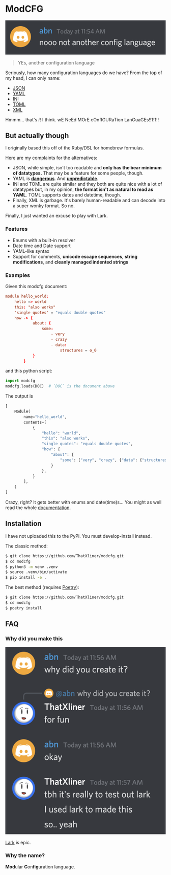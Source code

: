 # ModCFG
![YEs](./noo.png)

> YEs, another configuration language

Seriously, how many configuration languages do we have? From the top of my head, I can only name:

 - [JSON](https://www.json.org/)
 - [YAML](https://yaml.org)
 - [INI](https://wikipedia.org/wiki/INI_file)
 - [TOML](https://toml.io/)
 - [XML](https://www.w3.org/XML/)

Hmmm... that's *it* I think. wE NeEd MOrE cOnfIGURaTion LanGuaGEs!!1!1!!

## But actually though

I originally based this off of the Ruby/DSL for homebrew formulas.

Here are my complaints for the alternatives:

 - JSON, while simple, isn't too readable and **only has the bear minimum of datatypes.** That may be a feature for some people, though.
 - YAML is [**dangerous**](https://www.arp242.net/yaml-config.html#insecure-by-default). And [**unpredictable**](https://hitchdev.com/strictyaml/why/implicit-typing-removed/).
 - INI and TOML are quite similar and they both are quite nice with a lot of datatypes but, in my opinion, **the format isn't as natural to read as YAML**. TOML supports dates and datetime, though.
 - Finally, XML is garbage. It's barely human-readable and can decode into a super wonky format. So no.

Finally, I just wanted an excuse to play with Lark.

### Features

 - Enums with a built-in resolver
 - Date time and Date support
 - YAML-like syntax
 - Support for comments, **unicode escape sequences**, **string modifications**, and **cleanly managed indented strings**

### Examples

Given this modcfg document:
```toml
module hello_world:
    hello => world
    this: "also works"
    'single quotes' = "equals double quotes"
    how -> {
            about: {
                some:
                    - very
                    - crazy
                    - data:
                        structures = o_0
            }
        }
```
and this python script:
```py
import modcfg
modcfg.loads(DOC)  # `DOC` is the document above
```
The output is
```py
[
    Module(
        name="hello_world",
        contents=[
            {
                "hello": "world",
                "this": "also works",
                "single quotes": "equals double quotes",
                "how": {
                    "about": {
                        "some": ["very", "crazy", {"data": {"structures": "o_0"}}]
                    }
                },
            }
        ],
    )
]
```
Crazy, right? It gets better with enums and date(time)s... You might as well read the whole [documentation][documentation].

## Installation

I have not uploaded this to the PyPi. You must develop-install instead.

The classic method:

```bash
$ git clone https://github.com/ThatXliner/modcfg.git
$ cd modcfg
$ python3 -m venv .venv
$ source .venv/bin/activate
$ pip install -e .
```

The best method (requires [Poetry](https://python-poetry.org/)):

```bash
$ git clone https://github.com/ThatXliner/modcfg.git
$ cd modcfg
$ poetry install
```

## FAQ

### Why did you make this

![why](./why.png)

[Lark](https://github.com/lark-parser/lark) is epic.

### Why the name?

**Mod**ular **C**on**f**i**g**uration language.

[documentation]: ./docs
